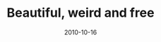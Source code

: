 ---
title: "Beautiful, weird and free"
description: "A Self-expression-first, flexible framework from the makers of the world's greatest browser"
date: "2010-10-16"
contact: "Your Email Here"

product:
  -
    name: "Firefox Home"
    icon: "./images/home-v1-icon.svg"
    hero:
      -
        title: "Beautiful, weird and free"
        text: "Put your mark on the web with free hosting and site-building tools from the makers of the world's greatest browser."
        cta: "Take me Home"
        image: "./images/home-v1-hero.png"
    facets:
      -
        title: "Your story, your voice, your stuff"
        text: "TKTKTK want to be less proscriptive about story-telling tools but also suggest that we aren't just a big ad company"
        image: "./images/home-v1-facet-2.png"
      -
        title: "Just social as you like"
        text: "Group, share, comment, and gather all your content, however you want. You can publish your Firefox Home to the open web, or just share it with friends"
        image: "./images/home-v1-facet-1.png"
      -
        title: "Custom decor"
        text: "Want to add some chaos to your Home?a We've got you covered with tons of plugins to style every aspect of your home."
        image: "./images/home-v1-facet-4.png"
---